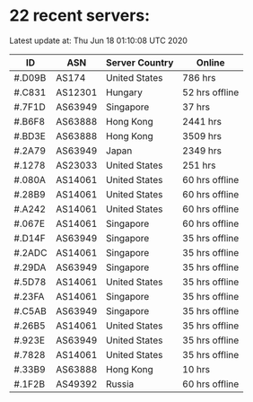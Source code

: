 # 22 recent servers:

Latest update at: Thu Jun 18 01:10:08 UTC 2020

| ID | ASN | Server Country | Online |
| -- | --- | -------------- | ------ |
| #.D09B | AS174 | United States | 786 hrs |
| #.C831 | AS12301 | Hungary | 52 hrs offline |
| #.7F1D | AS63949 | Singapore | 37 hrs |
| #.B6F8 | AS63888 | Hong Kong | 2441 hrs |
| #.BD3E | AS63888 | Hong Kong | 3509 hrs |
| #.2A79 | AS63949 | Japan | 2349 hrs |
| #.1278 | AS23033 | United States | 251 hrs |
| #.080A | AS14061 | United States | 60 hrs offline |
| #.28B9 | AS14061 | United States | 60 hrs offline |
| #.A242 | AS14061 | United States | 60 hrs offline |
| #.067E | AS14061 | Singapore | 60 hrs offline |
| #.D14F | AS63949 | Singapore | 35 hrs offline |
| #.2ADC | AS14061 | Singapore | 35 hrs offline |
| #.29DA | AS63949 | Singapore | 35 hrs offline |
| #.5D78 | AS14061 | United States | 35 hrs offline |
| #.23FA | AS14061 | Singapore | 35 hrs offline |
| #.C5AB | AS63949 | Singapore | 35 hrs offline |
| #.26B5 | AS14061 | United States | 35 hrs offline |
| #.923E | AS63949 | United States | 35 hrs offline |
| #.7828 | AS14061 | United States | 35 hrs offline |
| #.33B9 | AS63888 | Hong Kong | 10 hrs |
| #.1F2B | AS49392 | Russia | 60 hrs offline |

